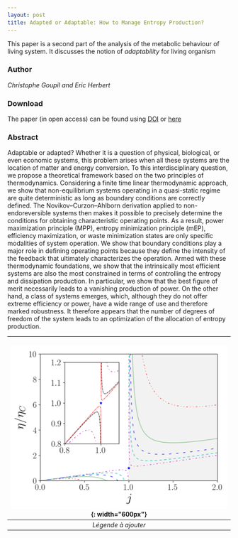```yaml
---
layout: post
title: Adapted or Adaptable: How to Manage Entropy Production? 
---
```


This paper is a second part of the analysis of the metabolic behaviour of living system.
It discusses the notion of *adaptability* for living organism


### Author

*Christophe Goupil and Eric Herbert*

### Download

The paper (in open access) can be found using [DOI](https://doi.org/10.3390/e22010029) or [here](https://www.mdpi.com/1099-4300/22/1/29)

### Abstract

Adaptable or adapted? Whether it is a question of physical, biological, or even economic systems, this problem arises when all these systems are the location of matter and energy conversion. To this interdisciplinary question, we propose a theoretical framework based on the two principles of thermodynamics. Considering a finite time linear thermodynamic approach, we show that non-equilibrium systems operating in a quasi-static regime are quite deterministic as long as boundary conditions are correctly defined. The Novikov–Curzon–Ahlborn derivation applied to non-endoreversible systems then makes it possible to precisely determine the conditions for obtaining characteristic operating points. As a result, power maximization principle (MPP), entropy minimization principle (mEP), efficiency maximization, or waste minimization states are only specific modalities of system operation. We show that boundary conditions play a major role in defining operating points because they define the intensity of the feedback that ultimately characterizes the operation. Armed with these thermodynamic foundations, we show that the intrinsically most efficient systems are also the most constrained in terms of controlling the entropy and dissipation production. In particular, we show that the best figure of merit necessarily leads to a vanishing production of power. On the other hand, a class of systems emerges, which, although they do not offer extreme efficiency or power, have a wide range of use and therefore marked robustness. It therefore appears that the number of degrees of freedom of the system leads to an optimization of the allocation of entropy production.

| ![imageNJP](/images/EntropyKedemCaplan.png){: width="600px"} |
|:--:| 
| *Légende à ajouter* |

